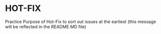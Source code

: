 # HOT-FIX
Practice Purpose of Hot-Fix to sort out issues at the earliest (this message will be reflected in the README.MD file) 
